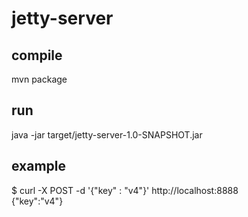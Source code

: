 # jetty-server

## compile
mvn package

## run
java -jar target/jetty-server-1.0-SNAPSHOT.jar

## example
$ curl -X POST -d '{"key" : "v4"}' http://localhost:8888  
{"key":"v4"}
